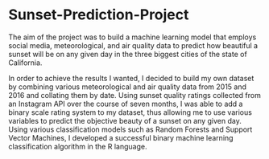 # Sunset-Prediction-Project

The aim of the project was to build a machine learning model that employs social media, meteorological, and air quality data to predict how beautiful a sunset will be on any given day in the three biggest cities of the state of California. 

In order to achieve the results I wanted, I decided to build my own dataset by combining various meteorological and air quality data from 2015 and 2016 and collating them by date. Using sunset quality ratings collected from an Instagram API over the course of seven months, I was able to add a binary scale rating system to my dataset, thus allowing me to use various variables to predict the objective beauty of a sunset on any given day. Using various classification models such as Random Forests and Support Vector Machines, I developed a successful binary machine learning classification algorithm in the R language.
